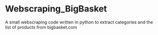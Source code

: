 # Webscraping_BigBasket
A small webscraping code written in python to extract categories and the list of products from bigbasket.com
